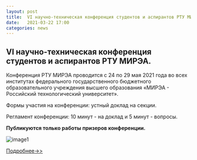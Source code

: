```yaml
---
layout: post
title:  VI научно-техническая конференция студентов и аспирантов РТУ МИРЭА.
date:   2021-03-22 17:00
categories: news
---
```


## VI научно-техническая конференция студентов и аспирантов РТУ МИРЭА.

Конференция РТУ МИРЭА проводится с 24 по 29 мая 2021 года во всех институтах федерального государственного бюджетного образовательного учреждения высшего образования «МИРЭА - Российский технологический университет».

Формы участия на конференции: устный доклад на секции.

Регламент конференции: 10 минут - на доклад и 5 минут - вопросы.

**Публикуются только работы призеров конференции.**

![image1](https://i.ibb.co/89QSKKt/ntk-oficial-list.png)

[Подробнее->>](https://www.mirea.ru/ntk-rtu-mirea/)
